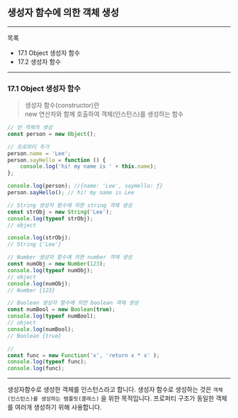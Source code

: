 ## 생성자 함수에 의한 객체 생성 
---
목록
- 17.1 Object 생성자 함수
- 17.2 생성자 함수
---
### 17.1 Object 생성자 함수
>생성자 함수(constructor)란 <br>
new 연산자와 함께 호출하여 객체(인스턴스)를 생성하는 함수

```js
// 빈 객체의 생성
const person = new Object();

// 프로퍼티 추가
person.name = 'Lee';
person.sayHello = function () {
    console.log('hi! my name is ' + this.name);
};

console.log(person); //{name: 'Lee', sayHello: ƒ}
person.sayHello(); // hi! my name is Lee
``` 
```js
// String 생성자 함수에 의한 string 객체 생성
const strObj = new String('Lee');
console.log(typeof strObj);
// object

console.log(strObj);
// String {'Lee'}

// Number 생성자 함수에 의한 number 객체 생성
const numObj = new Number(123);
console.log(typeof numObj);
// object
console.log(numObj);
// Number {123}

// Boolean 생성자 함수에 의한 boolean 객체 생성
const numBool = new Boolean(true);
console.log(typeof numBool);
// object
console.log(numBool);
// Boolean {true}

// 
const func = new Function('x', 'return x * x' );
console.log(typeof func);
console.log(func);
```
---

생성자함수로 생성한 객체를 인스턴스라고 합니다. 
생성자 함수로 생성하는 것은 `객체(인스턴스)를 생성하는 템플릿(클래스)` 을 위한 목적입니다. 프로퍼티 구조가 동일한 객체를 여러개 생성하기 위해 사용합니다.